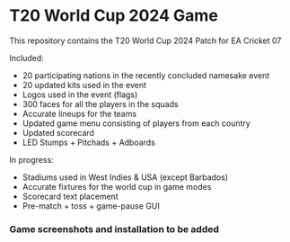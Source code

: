 # T20 World Cup 2024 Game

This repository contains the T20 World Cup 2024 Patch for EA Cricket 07

Included:
  * 20 participating nations in the recently concluded namesake event
  * 20 updated kits used in the event
  * Logos used in the event (flags)
  * 300 faces for all the players in the squads
  * Accurate lineups for the teams
  * Updated game menu consisting of players from each country
  * Updated scorecard
  * LED Stumps + Pitchads + Adboards

In progress:
  * Stadiums used in West Indies & USA (except Barbados)
  * Accurate fixtures for the world cup in game modes
  * Scorecard text placement
  * Pre-match + toss + game-pause GUI

### Game screenshots and installation to be added
